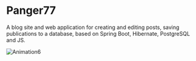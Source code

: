 # Panger77
A blog site and web application for creating and editing posts, saving publications to a database, based on Spring Boot, Hibernate, PostgreSQL and JS.

![Animation6](https://user-images.githubusercontent.com/73635745/174276522-f328e28c-5569-488d-a060-4b76a2616b74.gif)
